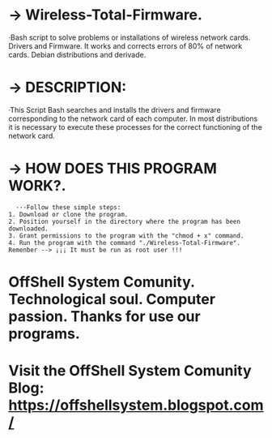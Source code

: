 # -> Wireless-Total-Firmware.
·Bash script to solve problems or installations of wireless network cards. Drivers and Firmware. 
It works and corrects errors of 80% of network cards. Debian distributions and derivade.
# -> DESCRIPTION:
·This Script Bash searches and installs the drivers and firmware corresponding to the network card of each computer. In most distributions it is necessary to execute these processes for the correct functioning of the network card.
# -> HOW DOES THIS PROGRAM WORK?.
      ···Follow these simple steps:
    1. Download or clone the program.
    2. Position yourself in the directory where the program has been downloaded.
    3. Grant permissions to the program with the "chmod + x" command.
    4. Run the program with the command "./Wireless-Total-Firmware".
    Remenber --> ¡¡¡ It must be run as root user !!!
# OffShell System Comunity. Technological soul. Computer passion. Thanks for use our programs.
# Visit the OffShell System Comunity Blog: https://offshellsystem.blogspot.com/
